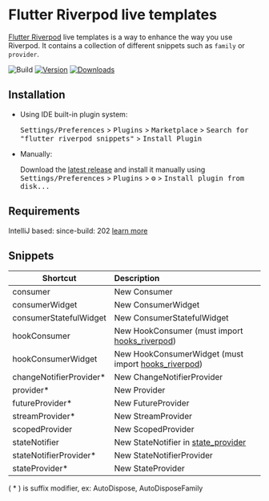 # Flutter Riverpod live templates

[Flutter Riverpod](https://github.com/rrousselGit/river_pod) live templates is a way to enhance the way you use Riverpod. It contains a collection of different
snippets such as `family` or `provider`.

![Build](https://github.com/tbm98/flutter-riverpod-live-templates/workflows/Build/badge.svg)
[![Version](https://img.shields.io/jetbrains/plugin/v/14641.svg)](https://plugins.jetbrains.com/plugin/14641)
[![Downloads](https://img.shields.io/jetbrains/plugin/d/14641.svg)](https://plugins.jetbrains.com/plugin/14641)

## Installation

- Using IDE built-in plugin system:

  <kbd>Settings/Preferences</kbd> > <kbd>Plugins</kbd> > <kbd>Marketplace</kbd> > <kbd>Search for "flutter riverpod snippets"</kbd> >
  <kbd>Install Plugin</kbd>

- Manually:

  Download the [latest release](https://github.com/tbm98/flutter-riverpod-live-templates/releases/latest) and install it manually using
  <kbd>Settings/Preferences</kbd> > <kbd>Plugins</kbd> > <kbd>⚙️</kbd> > <kbd>Install plugin from disk...</kbd>

## Requirements

[Riverpod]: https://github.com/rrousselGit/river_podRiverpod
IntelliJ based: since-build: 202 [learn more](https://www.jetbrains.org/intellij/sdk/docs/basics/getting_started/build_number_ranges.html)


## Snippets

| Shortcut   |      Description      |
|----------|:-------------|
| consumer | New Consumer |
| consumerWidget | New ConsumerWidget |
| consumerStatefulWidget | New ConsumerStatefulWidget |
| hookConsumer | New HookConsumer (must import [hooks_riverpod](https://pub.dev/packages/hooks_riverpod)) |
| hookConsumerWidget | New HookConsumerWidget (must import [hooks_riverpod](https://pub.dev/packages/hooks_riverpod)) |
| changeNotifierProvider* | New ChangeNotifierProvider |
| provider* | New Provider |
| futureProvider* | New FutureProvider |
| streamProvider* | New StreamProvider |
| scopedProvider | New ScopedProvider |
| stateNotifier | New StateNotifier in [state_provider](https://pub.dev/packages/state_notifier) |
| stateNotifierProvider* | New StateNotifierProvider |
| stateProvider* | New StateProvider |

( * ) is suffix modifier, ex: AutoDispose, AutoDisposeFamily